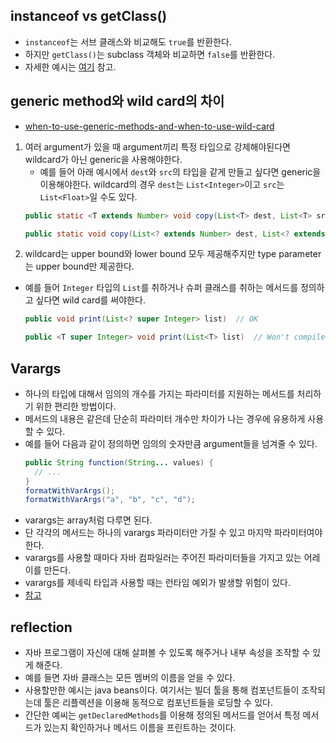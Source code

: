 ## instanceof vs getClass()
- `instanceof`는 서브 클래스와 비교해도 `true`를 반환한다.
- 하지만 `getClass()`는 subclass 객체와 비교하면 `false`를 반환한다.
- 자세한 예시는 [여기](http://burucodegallery.blogspot.com/2013/08/4-3-instance-of-getclass.html) 참고.

## generic method와 wild card의 차이
- [when-to-use-generic-methods-and-when-to-use-wild-card](https://stackoverflow.com/questions/18176594/when-to-use-generic-methods-and-when-to-use-wild-card)
1. 여러 argument가 있을 때 argument끼리 특정 타입으로 강제해야된다면 wildcard가 아닌 generic을 사용해야한다.
    - 예를 들어 아래 예시에서 `dest`와 `src`의 타입을 같게 만들고 싶다면 generic을 이용해야한다. wildcard의 경우 `dest`는 `List<Integer>`이고 `src`는 `List<Float>`일 수도 있다.
    ```java
    public static <T extends Number> void copy(List<T> dest, List<T> src) // ok
    
    public static void copy(List<? extends Number> dest, List<? extends Number> src) // x
    ```
2. wildcard는 upper bound와 lower bound 모두 제공해주지만 type parameter는 upper bound만 제공한다.
  - 예를 들어 `Integer` 타입의 `List`를 취하거나 슈퍼 클래스를 취하는 메서드를 정의하고 싶다면 wild card를 써야한다.
    ```java
    public void print(List<? super Integer> list)  // OK

    public <T super Integer> void print(List<T> list)  // Won't compile
    ```

## Varargs
- 하나의 타입에 대해서 임의의 개수를 가지는 파라미터를 지원하는 메서드를 처리하기 위한 편리한 방법이다.
- 메서드의 내용은 같은데 단순히 파라미터 개수만 차이가 나는 경우에 유용하게 사용할 수 있다.
- 예를 들어 다음과 같이 정의하면 임의의 숫자만큼 argument들을 넘겨줄 수 있다.
  ```java
  public String function(String... values) {
    // ...
  }
  formatWithVarArgs();
  formatWithVarArgs("a", "b", "c", "d");
  ```
- varargs는 array처럼 다루면 된다.
- 단 각각의 메서드는 하나의 varargs 파라미터만 가질 수 있고 마지막 파라미터여야한다.
- varargs를 사용할 때마다 자바 컴파일러는 주어진 파라미터들을 가지고 있는 어레이를 만든다.
- varargs를 제네릭 타입과 사용할 때는 런타임 예외가 발생할 위험이 있다.
- [참고](https://www.baeldung.com/java-varargs)

## reflection
- 자바 프로그램이 자신에 대해 살펴볼 수 있도록 해주거나 내부 속성을 조작할 수 있게 해준다.
- 예를 들면 자바 클래스는 모든 멤버의 이름을 얻을 수 있다.
- 사용할만한 예시는 java beans이다. 여기서는 빌더 툴을 통해 컴포넌트들이 조작되는데 툴은 리플렉션을 이용해 동적으로 컴포넌트들을 로딩할 수 있다.
- 간단한 예씨는 `getDeclaredMethods`를 이용해 정의된 메서드를 얻어서 특정 메서드가 있는지 확인하거나 메서드 이름을 프린트하는 것이다.
